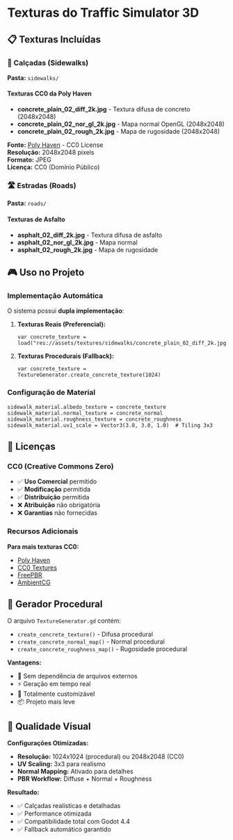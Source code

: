 # Texturas do Traffic Simulator 3D

## 📋 Texturas Incluídas

### 🏢 Calçadas (Sidewalks)
**Pasta:** `sidewalks/`

#### Texturas CC0 da Poly Haven
- **concrete_plain_02_diff_2k.jpg** - Textura difusa de concreto (2048x2048)
- **concrete_plain_02_nor_gl_2k.jpg** - Mapa normal OpenGL (2048x2048) 
- **concrete_plain_02_rough_2k.jpg** - Mapa de rugosidade (2048x2048)

**Fonte:** [Poly Haven](https://polyhaven.com/) - CC0 License  
**Resolução:** 2048x2048 pixels  
**Formato:** JPEG  
**Licença:** CC0 (Domínio Público)  

### 🛣️ Estradas (Roads)
**Pasta:** `roads/`

#### Texturas de Asfalto
- **asphalt_02_diff_2k.jpg** - Textura difusa de asfalto
- **asphalt_02_nor_gl_2k.jpg** - Mapa normal
- **asphalt_02_rough_2k.jpg** - Mapa de rugosidade

## 🎮 Uso no Projeto

### Implementação Automática
O sistema possui **dupla implementação**:

1. **Texturas Reais (Preferencial):**
   ```gdscript
   var concrete_texture = load("res://assets/textures/sidewalks/concrete_plain_02_diff_2k.jpg")
   ```

2. **Texturas Procedurais (Fallback):**
   ```gdscript
   var concrete_texture = TextureGenerator.create_concrete_texture(1024)
   ```

### Configuração de Material
```gdscript
sidewalk_material.albedo_texture = concrete_texture
sidewalk_material.normal_texture = concrete_normal  
sidewalk_material.roughness_texture = concrete_roughness
sidewalk_material.uv1_scale = Vector3(3.0, 3.0, 1.0)  # Tiling 3x3
```

## 📄 Licenças

### CC0 (Creative Commons Zero)
- ✅ **Uso Comercial** permitido
- ✅ **Modificação** permitida  
- ✅ **Distribuição** permitida
- ❌ **Atribuição** não obrigatória
- ❌ **Garantias** não fornecidas

### Recursos Adicionais

**Para mais texturas CC0:**
- [Poly Haven](https://polyhaven.com/textures)
- [CC0 Textures](https://cc0textures.com/)
- [FreePBR](https://freepbr.com/)
- [AmbientCG](https://ambientcg.com/)

## 🔧 Gerador Procedural

O arquivo `TextureGenerator.gd` contém:
- `create_concrete_texture()` - Difusa procedural
- `create_concrete_normal_map()` - Normal procedural
- `create_concrete_roughness_map()` - Rugosidade procedural

**Vantagens:**
- 🚀 Sem dependência de arquivos externos
- ⚡ Geração em tempo real
- 🎨 Totalmente customizável
- 📦 Projeto mais leve

## 🎯 Qualidade Visual

**Configurações Otimizadas:**
- **Resolução:** 1024x1024 (procedural) ou 2048x2048 (CC0)
- **UV Scaling:** 3x3 para realismo
- **Normal Mapping:** Ativado para detalhes
- **PBR Workflow:** Diffuse + Normal + Roughness

**Resultado:**
- ✅ Calçadas realísticas e detalhadas
- ✅ Performance otimizada  
- ✅ Compatibilidade total com Godot 4.4
- ✅ Fallback automático garantido